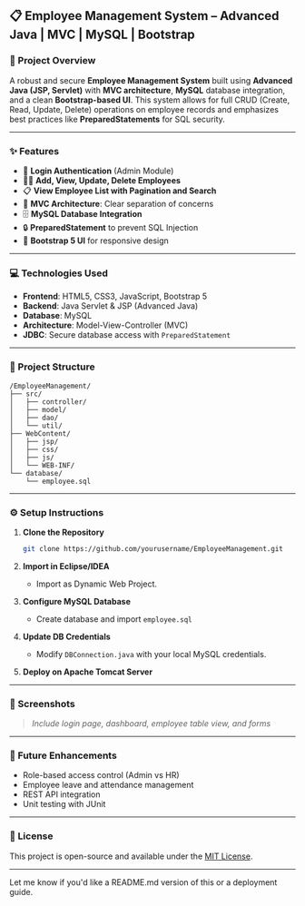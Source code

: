 ## 📋 Employee Management System – Advanced Java | MVC | MySQL | Bootstrap

### 🔧 Project Overview

A robust and secure **Employee Management System** built using **Advanced Java (JSP, Servlet)** with **MVC architecture**, **MySQL** database integration, and a clean **Bootstrap-based UI**. This system allows for full CRUD (Create, Read, Update, Delete) operations on employee records and emphasizes best practices like **PreparedStatements** for SQL security.

---

### ✨ Features

* 🔐 **Login Authentication** (Admin Module)
* 👨‍💼 **Add, View, Update, Delete Employees**
* 📋 **View Employee List with Pagination and Search**
* 🧰 **MVC Architecture**: Clear separation of concerns
* 🗄️ **MySQL Database Integration**
* 🔒 **PreparedStatement** to prevent SQL Injection
* 🎨 **Bootstrap 5 UI** for responsive design

---

### 💻 Technologies Used

* **Frontend**: HTML5, CSS3, JavaScript, Bootstrap 5
* **Backend**: Java Servlet & JSP (Advanced Java)
* **Database**: MySQL
* **Architecture**: Model-View-Controller (MVC)
* **JDBC**: Secure database access with `PreparedStatement`

---

### 📁 Project Structure

```
/EmployeeManagement/
├── src/
│   ├── controller/
│   ├── model/
│   ├── dao/
│   └── util/
├── WebContent/
│   ├── jsp/
│   ├── css/
│   ├── js/
│   └── WEB-INF/
└── database/
    └── employee.sql
```

---

### ⚙️ Setup Instructions

1. **Clone the Repository**

   ```bash
   git clone https://github.com/yourusername/EmployeeManagement.git
   ```
2. **Import in Eclipse/IDEA**

   * Import as Dynamic Web Project.
3. **Configure MySQL Database**

   * Create database and import `employee.sql`
4. **Update DB Credentials**

   * Modify `DBConnection.java` with your local MySQL credentials.
5. **Deploy on Apache Tomcat Server**

---

### 📸 Screenshots

> *Include login page, dashboard, employee table view, and forms*

---

### 🚀 Future Enhancements

* Role-based access control (Admin vs HR)
* Employee leave and attendance management
* REST API integration
* Unit testing with JUnit

---

### 📜 License

This project is open-source and available under the [MIT License](LICENSE).

---

Let me know if you'd like a README.md version of this or a deployment guide.
